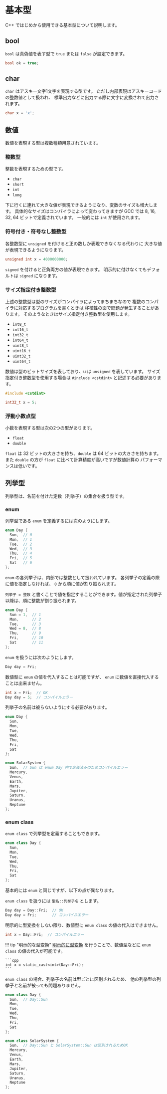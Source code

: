 # 基本型

C++ ではじめから使用できる基本型について説明します。

## bool

`bool` は真偽値を表す型で `true` または `false` が設定できます。

```cpp
bool ok = true;
```

## char

`char` はアスキー文字1文字を表現する型です。
ただし内部表現はアスキーコードの整数値として扱われ、
標準出力などに出力する際に文字に変換されて出力されます。

```cpp
char x = 'x';
```

## 数値

数値を表現する型は複数種類用意されています。

### 整数型

整数を表現するための型です。

* `char`
* `short`
* `int`
* `long`

下に行くに連れて大きな値が表現できるようになり、変数のサイズも増大します。
具体的なサイズはコンパイラによって変わってきますが
GCC では 8, 16, 32, 64 ビットで定義されています。
一般的には `int` が使用されます。

### 符号付き・符号なし整数型

各整数型に `unsigned` を付けると正の数しか表現できなくなる代わりに
大きな値が表現できるようになります。

```cpp
unsigned int x = 4000000000;
```

`signed` を付けると正負両方の値が表現できます。
明示的に付けなくてもデフォルトは `signed` になります。

### サイズ指定付き整数型

上述の整数型は型のサイズがコンパイラによってまちまちなので
複数のコンパイラに対応するプログラムを書くときは
移植性の面で問題が発生することがあります。
そのようなときはサイズ指定付き整数型を使用します。

* `int8_t`
* `int16_t`
* `int32_t`
* `int64_t`
* `uint8_t`
* `uint16_t`
* `uint32_t`
* `uint64_t`

数値は型のビットサイズを表しており、u は `unsigned` を表しています。
サイズ指定付き整数型を使用する場合は `#include <cstdint>` と記述する必要があります。

```cpp
#include <cstdint>

int32_t x = 5;
```

### 浮動小数点型

小数を表現する型は次の2つの型があります。

* `float`
* `double`

`float` は 32 ビットの大きさを持ち、`double` は 64 ビットの大きさを持ちます。
また `double` の方が `float` に比べて計算精度が高いですが数値計算の
パフォーマンスは低いです。

## 列挙型

列挙型は、名前を付けた定数（列挙子）の集合を扱う型です。

### enum

列挙型である `enum` を定義するには次のようにします。

```cpp
enum Day {
  Sun,  // 0
  Mon,  // 1
  Tue,  // 2
  Wed,  // 3
  Thu,  // 4
  Fri,  // 5
  Sat   // 6
};
```

`enum` の各列挙子は、内部では整数として扱われています。
各列挙子の定義の際に値を指定しなければ、 `0` から順に値が割り振られます。

`列挙子 = 整数` と書くことで値を指定することができます。値が指定された列挙子以降は、順に整数が割り振られます。

```cpp
enum Day {
  Sun = 1,  // 1
  Mon,      // 2
  Tue,      // 3
  Wed = 8,  // 8
  Thu,      // 9
  Fri,      // 10
  Sat       // 11
};
```

`enum` を扱うには次のようにします。

```cpp
Day day = Fri;
```

数値型に `enum` の値を代入することは可能ですが、 `enum` に数値を直接代入することは出来ません。

```cpp
int x = Fri;  // OK
Day day = 5;  // コンパイルエラー
```

列挙子の名前は被らないようにする必要があります。

```cpp
enum Day {
  Sun,
  Mon,
  Tue,
  Wed,
  Thu,
  Fri,
  Sat
};

enum SolarSystem {
  Sun,  // Sun は enum Day 内で定義済みのためコンパイルエラー
  Mercury,
  Venus,
  Earth,
  Mars,
  Jupiter,
  Saturn,
  Uranus,
  Neptune
};
```

### enum class

`enum class` で列挙型を定義することもできます。

```cpp
enum class Day {
  Sun,
  Mon,
  Tue,
  Wed,
  Thu,
  Fri,
  Sat
};
```

基本的には `enum` と同じですが、以下の点が異なります。

`enum class` を扱うには `型名::列挙子名` とします。

```cpp
Day day = Day::Fri;  // OK
Day day = Fri;       // コンパイルエラー
```

明示的に型変換をしない限り、数値型に `enum class` の値の代入はできません。

```cpp
int x = Day::Fri;  // コンパイルエラー
```

!!! tip "明示的な型変換"
    [明示的に型変換][cpp-casts] を行うことで、数値型などに `enum class` の値の代入が可能です。

    ```cpp
    int x = static_cast<int>(Day::Fri);
    ```

[cpp-casts]: ch08-01-cpp-casts.md

`enum class` の場合、列挙子の名前は型ごとに区別されるため、
他の列挙型の列挙子と名前が被っても問題ありません。

```cpp
enum class Day {
  Sun,  // Day::Sun
  Mon,
  Tue,
  Wed,
  Thu,
  Fri,
  Sat
};

enum class SolarSystem {
  Sun,  // Day::Sun と SolarSystem::Sun は区別されるためOK
  Mercury,
  Venus,
  Earth,
  Mars,
  Jupiter,
  Saturn,
  Uranus,
  Neptune
};
```